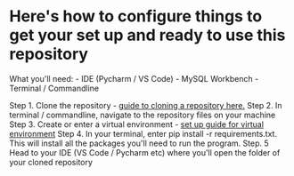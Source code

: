 # Here's how to configure things to get your set up and ready to use this repository

What you'll need:
    - IDE (Pycharm / VS Code)
    - MySQL Workbench
    - Terminal / Commandline

Step 1. 
    Clone the repository - [guide to cloning a repository here.](https://docs.github.com/en/repositories/creating-and-managing-repositories/cloning-a-repository) 
Step 2. 
    In terminal / commandline, navigate to the repository files on your machine
Step 3. 
    Create or enter a virtual environment - [set up guide for virtual environment](https://docs.python.org/3/library/venv.html)
Step 4. 
    In your terminal, enter pip install -r requirements.txt. This will install all the packages you'll need to run the program. 
Step. 5
    Head to your IDE (VS Code / Pycharm etc) where you'll open the folder of your cloned repository
